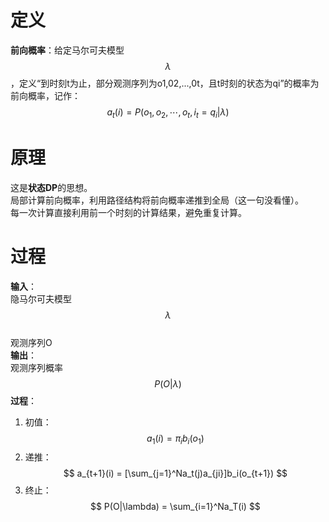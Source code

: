 # 定义
**前向概率**：给定马尔可夫模型$$\lambda$$，定义“到时刻t为止，部分观测序列为o1,02,...,0t，且t时刻的状态为qi”的概率为前向概率，记作：  
$$
a_t(i) = P(o_1,o_2,\cdots,o_t,i_t=q_i|\lambda)
$$

# 原理

这是**状态DP**的思想。  
局部计算前向概率，利用路径结构将前向概率递推到全局（这一句没看懂）。  
每一次计算直接利用前一个时刻的计算结果，避免重复计算。  

# 过程
**输入**：  
隐马尔可夫模型$$\lambda$$  
观测序列O  
**输出**：  
观测序列概率$$P(O|\lambda)$$
**过程**：
1. 初值：  
$$
a_1(i) = \pi_ib_i(o_1)
$$
2. 递推：  
$$
a_{t+1}(i) = [\sum_{j=1}^Na_t(j)a_{ji}]b_i(o_{t+1})
$$
3. 终止：  
$$
P(O|\lambda) = \sum_{i=1}^Na_T(i)
$$  